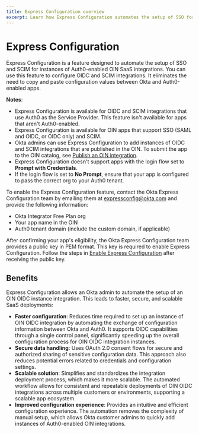 ```yaml
---
title: Express Configuration overview
excerpt: Learn how Express Configuration automates the setup of SSO for Auth0-enabled OIDC integrations and SCIM integrations, its benefits, and guidance on enabling this feature.
---
```

<ApiLifecycle access="ie" />

# Express Configuration

Express Configuration is a feature designed to automate the setup of SSO and SCIM for instances of Auth0-enabled OIN SaaS integrations. You can use this feature to configure OIDC and SCIM integrations. It eliminates the need to copy and paste configuration values between Okta and Auth0-enabled apps.

**Notes**:

* Express Configuration is available for OIDC and SCIM integrations that use Auth0 as the Service Provider. This feature isn't available for apps that aren't Auth0-enabled.
* Express Configuration is available for OIN apps that support SSO (SAML and OIDC, or OIDC only) and SCIM.
* Okta admins can use Express Configuration to add instances of OIDC and SCIM integrations that are published in the OIN. To submit the app to the OIN catalog, see [Publish an OIN integration](https://developer.okta.com/docs/guides/submit-app-overview/).
* Express Configuration doesn't support apps with the login flow set to **Prompt with Credentials**.
* If the login flow is set to **No Prompt**, ensure that your app is configured to pass the correct org to your Auth0 tenant.

To enable the Express Configuration feature, contact the Okta Express Configuration team by emailing them at [expressconfig@okta.com](mailto:expressconfig@okta.com) and provide the following information:

* Okta Integrator Free Plan org
* Your app name in the OIN
* Auth0 tenant domain (include the custom domain, if applicable)

After confirming your app's eligibility, the Okta Express Configuration team provides a public key in PEM format. This key is required to enable Express Configuration. Follow the steps in [Enable Express Configuration](/docs/guides/enable-express-configuration/main/) after receiving the public key.

## Benefits

Express Configuration allows an Okta admin to automate the setup of an OIN OIDC instance integration. This leads to faster, secure, and scalable SaaS deployments:

* **Faster configuration**: Reduces time required to set up an instance of OIN OIDC integration by automating the exchange of configuration information between Okta and Auth0. It supports OIDC capabilities through a single control panel, significantly speeding up the overall configuration process for OIN OIDC integration instances.
* **Secure data handling**: Uses OAuth 2.0 consent flows for secure and authorized sharing of sensitive configuration data. This approach also reduces potential errors related to credentials and configuration settings.
* **Scalable solution**: Simplifies and standardizes the integration deployment process, which makes it more scalable. The automated workflow allows for consistent and repeatable deployments of OIN OIDC integrations across multiple customers or environments, supporting a scalable app ecosystem.
* **Improved configuration experience**: Provides an intuitive and efficient configuration experience. The automation removes the complexity of manual setup, which allows Okta customer admins to quickly add instances of Auth0-enabled OIN integrations.
